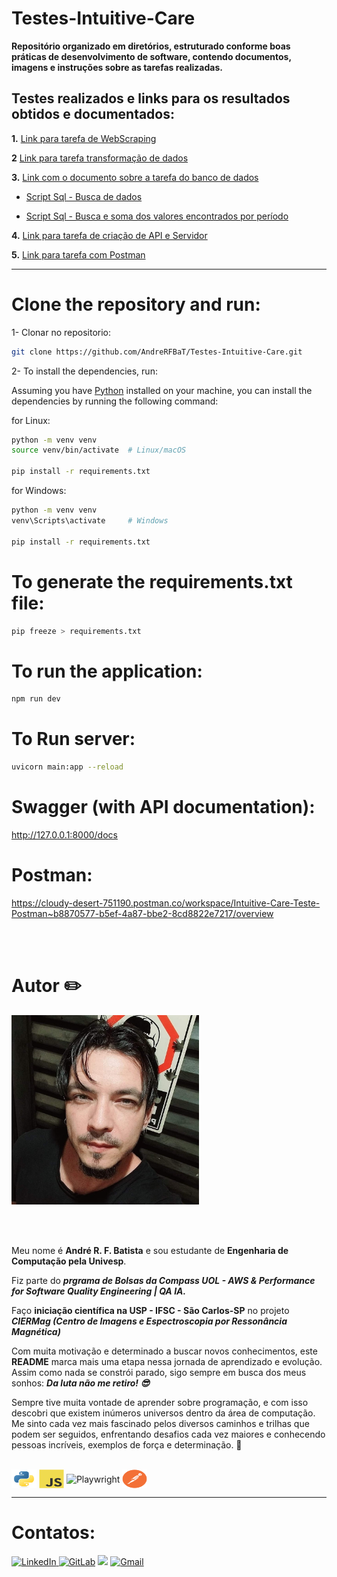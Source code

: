 
# Testes-Intuitive-Care

**Repositório organizado em diretórios, estruturado conforme boas práticas de desenvolvimento de software, contendo documentos, imagens e instruções sobre as tarefas realizadas.**

## Testes realizados e links para os resultados obtidos e documentados:

**1.** [Link para tarefa de WebScraping](https://github.com/AndreRFBaT/Testes-Intuitive-Care/blob/main/test_web_scraping/Documento_webscraping.md)

**2** [Link para tarefa transformação de dados](https://github.com/AndreRFBaT/Testes-Intuitive-Care/blob/main/test_transformacao_dados/Documento_transformacao_dados.md)

**3.** [Link com o documento sobre a tarefa do banco de dados](https://github.com/AndreRFBaT/Testes-Intuitive-Care/blob/main/teste_banco_de_dados/informa%C3%A7%C3%B5es_import_e_scripts_DB.md)

  * [Script Sql - Busca de dados](https://github.com/AndreRFBaT/Testes-Intuitive-Care/blob/main/teste_banco_de_dados/dados/busca_dados.sql)
  
  * [Script Sql - Busca e soma dos valores encontrados por período](https://github.com/AndreRFBaT/Testes-Intuitive-Care/blob/main/teste_banco_de_dados/dados/busca_soma_valores_encontrados.sql)
  
**4.** [Link para tarefa de criação de API e Servidor](https://github.com/AndreRFBaT/Testes-Intuitive-Care/blob/main/test_api/Documento_Api.md)

**5.** [Link para tarefa com Postman](https://github.com/AndreRFBaT/Testes-Intuitive-Care/blob/main/Postman/Documento_postman.md)

---

# Clone the repository and run:

1- Clonar no repositorio:
```bash
git clone https://github.com/AndreRFBaT/Testes-Intuitive-Care.git
```

2- To install the dependencies, run:

Assuming you have [Python](https://www.python.org/) installed on your machine, you can install the dependencies by running the following command:

for Linux:
```bash
python -m venv venv
source venv/bin/activate  # Linux/macOS

pip install -r requirements.txt
```

for Windows:
```bash
python -m venv venv
venv\Scripts\activate     # Windows

pip install -r requirements.txt
```

# To generate the requirements.txt file:
```bash
pip freeze > requirements.txt

```

# To run the application:
```bash
npm run dev
```
# To Run server:
```bash
uvicorn main:app --reload
```

# Swagger (with API documentation):
http://127.0.0.1:8000/docs

# Postman:
https://cloudy-desert-751190.postman.co/workspace/Intuitive-Care-Teste-Postman~b8870577-b5ef-4a87-bbe2-8cd8822e7217/overview

<br></br>
# Autor :pencil2:
<img src="Andre.png" alt="Profile" width="300">

<br></br>

Meu nome é **André R. F. Batista** e sou estudante de **Engenharia de Computação pela Univesp**.

Fiz parte do ***prgrama de Bolsas da Compass UOL - AWS & Performance for Software Quality Engineering | QA IA.***

Faço **iniciação científica na USP - IFSC - São Carlos-SP** no projeto ***CIERMag (Centro de Imagens e Espectroscopia por Ressonância Magnética)***

Com muita motivação e determinado a buscar novos conhecimentos, este **README** marca mais uma etapa nessa jornada de aprendizado e evolução. Assim como nada se constrói parado, sigo sempre em busca dos meus sonhos: ***_Da luta não me retiro!_ 😎***

Sempre tive muita vontade de aprender sobre programação, e com isso descobri que existem inúmeros universos dentro da área de computação. Me sinto cada vez mais fascinado pelos diversos caminhos e trilhas que podem ser seguidos, enfrentando desafios cada vez maiores e conhecendo pessoas incríveis, exemplos de força e determinação. 💪



<div style="display: inline_block"><br>
  <img align="center" alt="Python" height="30" width="40" src="https://raw.githubusercontent.com/devicons/devicon/master/icons/python/python-original.svg">
  <img align="center" alt="JavaScript" height="30" width="40" src="https://raw.githubusercontent.com/devicons/devicon/master/icons/javascript/javascript-original.svg">
  <img align="center" alt="Playwright" height="30" width="40" src="https://playwright.dev/img/playwright-logo.svg">
  <img align="center" alt="Postman" height="30" width="40" src="https://raw.githubusercontent.com/devicons/devicon/master/icons/postman/postman-original.svg">
</div>

___

# Contatos:

<div>
  <a href="https://www.linkedin.com/in/andre-rodrigues-de-freitas-batista/" target="_blank">
    <img src="https://img.shields.io/badge/-LinkedIn-%230077B5?style=for-the-badge&logo=linkedin&logoColor=white" alt="LinkedIn" target="_blank">
  </a>
  <a href="https://gitlab.com/AndreRFBaT" target="_blank"><img src="https://img.shields.io/badge/-GitLab-FCA121?style=for-the-badge&logo=gitlab&logoColor=white" alt="GitLab" target="_blank"></a>
  <a href="https://github.com/AndreRFBaT" target="_blank"><img src="https://img.shields.io/badge/GitHub-100000?style=for-the-badge&logo=github&logoColor=white" target="_blank"></a>
  <a href="https://mail.google.com/mail/?view=cm&fs=1&to=andrerfbatista@gmail.com" target="_blank">
  <img src="https://img.shields.io/badge/-Gmail-D14836?style=for-the-badge&logo=gmail&logoColor=white" alt="Gmail" />
</a>

 </div>
 
